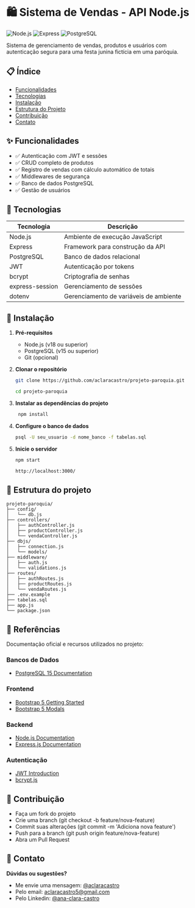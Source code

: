 # 🛍️ Sistema de Vendas - API Node.js

![Node.js](https://img.shields.io/badge/Node.js-22.1.0-green)
![Express](https://img.shields.io/badge/Express-4.16.1-lightgrey)
![PostgreSQL](https://img.shields.io/badge/PostgreSQL-15.13.1-blue)

Sistema de gerenciamento de vendas, produtos e usuários com autenticação segura para uma festa junina fictícia em uma paróquia.

## 📋 Índice
- [Funcionalidades](#✨-funcionalidades)
- [Tecnologias](#🔧-tecnologias)
- [Instalação](#🚀-instalação)
- [Estrutura do Projeto](#📂-estrutura-do-projeto)
- [Contribuição](#🤝-contribuição)
- [Contato](#💬-contato)

## ✨ Funcionalidades
- ✅ Autenticação com JWT e sessões
- ✅ CRUD completo de produtos
- ✅ Registro de vendas com cálculo automático de totais
- ✅ Middlewares de segurança
- ✅ Banco de dados PostgreSQL
- ✅ Gestão de usuários

## 🔧 Tecnologias
| Tecnologia       | Descrição                          |
|------------------|------------------------------------|
| Node.js          | Ambiente de execução JavaScript    |
| Express          | Framework para construção da API   |
| PostgreSQL       | Banco de dados relacional          |
| JWT              | Autenticação por tokens            |
| bcrypt           | Criptografia de senhas             |
| express-session  | Gerenciamento de sessões           |
| dotenv           | Gerenciamento de variáveis de ambiente |

## 🚀 Instalação

1. **Pré-requisitos**
   - Node.js (v18 ou superior)
   - PostgreSQL (v15 ou superior)
   - Git (opcional)

2. **Clonar o repositório**
   ```bash
   git clone https://github.com/aclaracastro/projeto-paroquia.git

   cd projeto-paroquia

3. **Instalar as dependências do projeto**
   ```bash
    npm install 

4. **Configure o banco de dados**
    ```bash
    psql -U seu_usuario -d nome_banco -f tabelas.sql

5. **Inicie o servidor**
    ```bash
    npm start 

    http://localhost:3000/
    
## 📂 Estrutura do projeto

    projeto-paroquia/
    ├── config/
    │   └── db.js
    ├── controllers/
    │   ├── authController.js
    │   ├── productController.js
    │   └── vendaController.js
    ├── dbjs/
    │   ├── connection.js
    │   └── models/
    ├── middleware/
    │   ├── auth.js
    │   └── validations.js
    ├── routes/
    │   ├── authRoutes.js
    │   ├── productRoutes.js
    │   └── vendaRoutes.js
    ├── .env.example
    ├── tabelas.sql
    ├── app.js
    └── package.json

## 📖 Referências

Documentação oficial e recursos utilizados no projeto:

### Bancos de Dados
- [PostgreSQL 15 Documentation](https://www.postgresql.org/files/documentation/pdf/15/postgresql-15-A4.pdf) 

### Frontend 
- [Bootstrap 5 Getting Started](https://getbootstrap.com/docs/5.0/getting-started/introduction/) 
- [Bootstrap 5 Modals](https://getbootstrap.com/docs/5.0/components/modal/) 

### Backend
- [Node.js Documentation](https://nodejs.org/docs/latest/api/) 
- [Express.js Documentation](https://expressjs.com/pt-br/) 

### Autenticação
- [JWT Introduction](https://jwt.io/introduction/) 
- [bcrypt.js](https://www.npmjs.com/package/bcrypt) 


## 🤝 Contribuição
- Faça um fork do projeto
- Crie uma branch (git checkout -b feature/nova-feature)
- Commit suas alterações (git commit -m 'Adiciona nova feature')
- Push para a branch (git push origin feature/nova-feature)
- Abra um Pull Request


## 💬 Contato
**Dúvidas ou sugestões?**  
- Me envie uma mensagem: [@aclaracastro](https://github.com/aclaracastro)  
- Pelo email: aclaracastro5@gmail.com
- Pelo Linkedin: [@ana-clara-castro](https://www.linkedin.com/in/ana-clara-castro-/)







